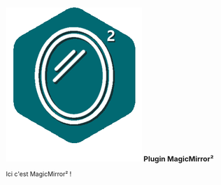 ### ![Présentation](https://github.com/Da3o55/plugin-magicmirror2/blob/master/plugin_info/magicmirror2_icon.png) Plugin MagicMirror²


Ici c'est MagicMirror² !